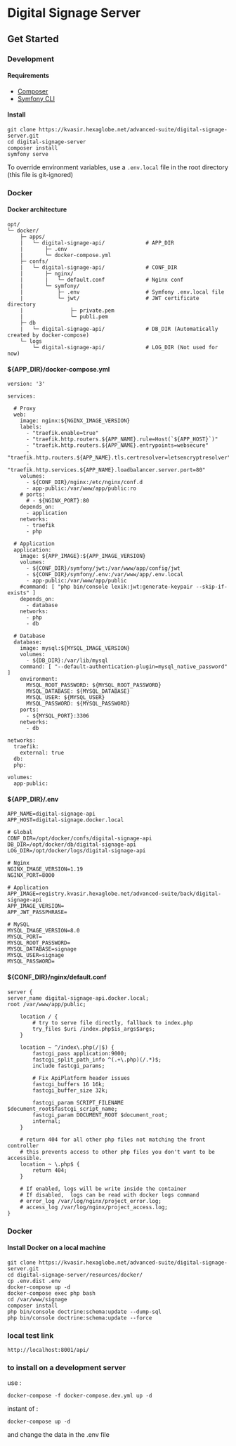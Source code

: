 # Digital Signage Server

## Get Started

### Development

#### Requirements

* [Composer](https://getcomposer.org/)
* [Symfony CLI](https://symfony.com/download)

#### Install

    git clone https://kvasir.hexaglobe.net/advanced-suite/digital-signage-server.git
    cd digital-signage-server
    composer install
    symfony serve

To override environment variables, use a `.env.local` file in the root directory (this file is git-ignored) 

### Docker

#### Docker architecture

    opt/
    └─ docker/
        ├─ apps/
        |   └─ digital-signage-api/             # APP_DIR
        |       ├─ .env
        |       └─ docker-compose.yml
        ├─ confs/
        |   └─ digital-signage-api/             # CONF_DIR
        |       ├─ nginx/
        |       |   └─ default.conf             # Nginx conf
        |       └─ symfony/
        |           ├─ .env                     # Symfony .env.local file
        |           └─ jwt/                     # JWT certificate directory
        |               ├─ private.pem
        |               └─ publi.pem
        ├─ db
        |   └─ digital-signage-api/             # DB_DIR (Automatically created by docker-compose)
        └─ logs
            └─ digital-signage-api/             # LOG_DIR (Not used for now)

#### ${APP_DIR}/docker-compose.yml

    version: '3'
    
    services:
    
      # Proxy
      web:
        image: nginx:${NGINX_IMAGE_VERSION}
        labels:
          - "traefik.enable=true"
          - "traefik.http.routers.${APP_NAME}.rule=Host(`${APP_HOST}`)"
          - "traefik.http.routers.${APP_NAME}.entrypoints=websecure"
          - "traefik.http.routers.${APP_NAME}.tls.certresolver=letsencryptresolver"
          - "traefik.http.services.${APP_NAME}.loadbalancer.server.port=80"
        volumes:
          - ${CONF_DIR}/nginx:/etc/nginx/conf.d
          - app-public:/var/www/app/public:ro
        # ports:
          # - ${NGINX_PORT}:80
        depends_on:
          - application
        networks:
          - traefik
          - php
    
      # Application
      application:
        image: ${APP_IMAGE}:${APP_IMAGE_VERSION}
        volumes:
          - ${CONF_DIR}/symfony/jwt:/var/www/app/config/jwt
          - ${CONF_DIR}/symfony/.env:/var/www/app/.env.local
          - app-public:/var/www/app/public
        #command: [ "php bin/console lexik:jwt:generate-keypair --skip-if-exists" ]
        depends_on:
          - database
        networks:
          - php
          - db
    
      # Database
      database:
        image: mysql:${MYSQL_IMAGE_VERSION}
        volumes:
          - ${DB_DIR}:/var/lib/mysql
        command: [ "--default-authentication-plugin=mysql_native_password" ]
        environment:
          MYSQL_ROOT_PASSWORD: ${MYSQL_ROOT_PASSWORD}
          MYSQL_DATABASE: ${MYSQL_DATABASE}
          MYSQL_USER: ${MYSQL_USER}
          MYSQL_PASSWORD: ${MYSQL_PASSWORD}
        ports:
          - ${MYSQL_PORT}:3306
        networks:
          - db
    
    networks:
      traefik:
        external: true
      db:
      php:
    
    volumes:
      app-public:

#### ${APP_DIR}/.env

    APP_NAME=digital-signage-api
    APP_HOST=digital-signage.docker.local
    
    # Global
    CONF_DIR=/opt/docker/confs/digital-signage-api
    DB_DIR=/opt/docker/db/digital-signage-api
    LOG_DIR=/opt/docker/logs/digital-signage-api
    
    # Nginx
    NGINX_IMAGE_VERSION=1.19
    NGINX_PORT=8000
    
    # Application
    APP_IMAGE=registry.kvasir.hexaglobe.net/advanced-suite/back/digital-signage-api
    APP_IMAGE_VERSION=
    APP_JWT_PASSPHRASE=
    
    # MySQL
    MYSQL_IMAGE_VERSION=8.0
    MYSQL_PORT=
    MYSQL_ROOT_PASSWORD=
    MYSQL_DATABASE=signage
    MYSQL_USER=signage
    MYSQL_PASSWORD=

#### ${CONF_DIR}/nginx/default.conf

    server {
    server_name digital-signage-api.docker.local;
    root /var/www/app/public;
    
        location / {
            # try to serve file directly, fallback to index.php
            try_files $uri /index.php$is_args$args;
        }
    
        location ~ ^/index\.php(/|$) {
            fastcgi_pass application:9000;
            fastcgi_split_path_info ^(.+\.php)(/.*)$;
            include fastcgi_params;
    
            # Fix ApiPlatform header issues
            fastcgi_buffers 16 16k;
            fastcgi_buffer_size 32k;
    
            fastcgi_param SCRIPT_FILENAME $document_root$fastcgi_script_name;
            fastcgi_param DOCUMENT_ROOT $document_root;
            internal;
        }
    
        # return 404 for all other php files not matching the front controller
        # this prevents access to other php files you don't want to be accessible.
        location ~ \.php$ {
            return 404;
        }
    
        # If enabled, logs will be write inside the container
        # If disabled,  logs can be read with docker logs command
        # error_log /var/log/nginx/project_error.log;
        # access_log /var/log/nginx/project_access.log;
    }


### Docker

#### Install Docker on a local machine

    git clone https://kvasir.hexaglobe.net/advanced-suite/digital-signage-server.git
    cd digital-signage-server/resources/docker/
    cp .env.dist .env
    docker-compose up -d
    docker-compose exec php bash
    cd /var/www/signage 
    composer install
    php bin/console doctrine:schema:update --dump-sql
    php bin/console doctrine:schema:update --force

### local test link

    http://localhost:8001/api/


### to install on a development server

use : 

    docker-compose -f docker-compose.dev.yml up -d
    
instant of :

    docker-compose up -d

and change the data in the .env file
